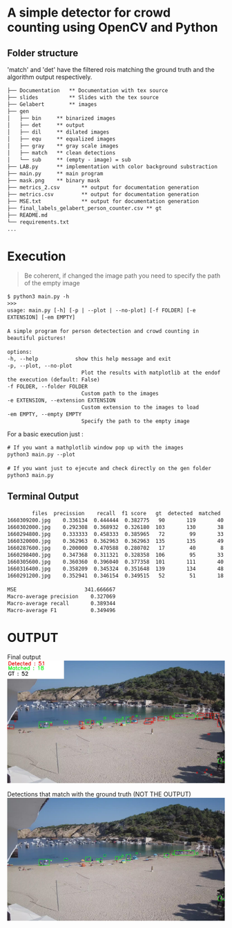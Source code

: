 # A simple detector for crowd counting using OpenCV and Python


## Folder structure

'match' and 'det' have the filtered rois matching the ground truth and the algorithm output respectively.

    ├── Documentation   ** Documentation with tex source
    ├── slides          ** Slides with the tex source    
    ├── Gelabert        ** images
    ├── gen
    │   ├── bin     ** binarized images
    │   ├── det     ** output 
    │   ├── dil     ** dilated images
    │   ├── equ     ** equalized images
    │   ├── gray    ** gray scale images
    │   ├── match   ** clean detections 
    │   └── sub     ** (empty - image) = sub
    ├── LAB.py      ** implementation with color background substraction
    ├── main.py     ** main program
    ├── mask.png    ** binary mask
    ├── metrics_2.csv       ** output for documentation generation
    ├── metrics.csv         ** output for documentation generation
    ├── MSE.txt             ** output for documentation generation
    ├── final_labels_gelabert_person_counter.csv ** gt
    ├── README.md
    └── requirements.txt        
    ...


# Execution

> Be coherent, if changed the image path you need to specify the path of the empty image

    $ python3 main.py -h
    >>>
    usage: main.py [-h] [-p | --plot | --no-plot] [-f FOLDER] [-e EXTENSION] [-em EMPTY]

    A simple program for person detectection and crowd counting in beautiful pictures!

    options:
    -h, --help            show this help message and exit
    -p, --plot, --no-plot
                            Plot the results with matplotlib at the endof the execution (default: False)
    -f FOLDER, --folder FOLDER
                            Custom path to the images
    -e EXTENSION, --extension EXTENSION
                            Custom extension to the images to load
    -em EMPTY, --empty EMPTY
                            Specify the path to the empty image

For a basic execution just :
    
    # If you want a mathplotlib window pop up with the images
    python3 main.py --plot

    # If you want just to ejecute and check directly on the gen folder
    python3 main.py

## Terminal Output

            files  precission    recall  f1 score   gt  detected  matched
    1660309200.jpg    0.336134  0.444444  0.382775   90       119       40
    1660302000.jpg    0.292308  0.368932  0.326180  103       130       38
    1660294800.jpg    0.333333  0.458333  0.385965   72        99       33
    1660320000.jpg    0.362963  0.362963  0.362963  135       135       49
    1660287600.jpg    0.200000  0.470588  0.280702   17        40        8
    1660298400.jpg    0.347368  0.311321  0.328358  106        95       33
    1660305600.jpg    0.360360  0.396040  0.377358  101       111       40
    1660316400.jpg    0.358209  0.345324  0.351648  139       134       48
    1660291200.jpg    0.352941  0.346154  0.349515   52        51       18

    MSE                      341.666667
    Macro-average precision    0.327069
    Macro-average recall       0.389344
    Macro-average F1           0.349496

# OUTPUT

Final output
![Detections](gen/det/1660291200.jpg)


Detections that match with the ground truth (NOT THE OUTPUT)
![match](gen/match/1660291200.jpg)
